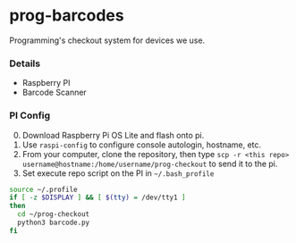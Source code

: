 # prog-barcodes

Programming's checkout system for devices we use.

### Details
- Raspberry PI
- Barcode Scanner

### PI Config
0. Download Raspberry Pi OS Lite and flash onto pi.
1. Use `raspi-config` to configure console autologin, hostname, etc.
2. From your computer, clone the repository, then type `scp -r <this repo> username@hostname:/home/username/prog-checkout` to send it to the pi.
3. Set execute repo script on the PI in `~/.bash_profile`
```bash
source ~/.profile
if [ -z $DISPLAY ] && [ $(tty) = /dev/tty1 ]
then
  cd ~/prog-checkout
  python3 barcode.py
fi
```
